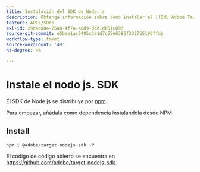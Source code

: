 ```yaml
---
title: Instalación del SDK de Node.js
description: Obtenga información sobre cómo instalar el [!DNL Adobe Target] SDK de Node.js.
feature: APIs/SDKs
exl-id: 29d4da84-25a0-4f7a-a6d9-ddd1db51c093
source-git-commit: e5bae1ac9485c3e1d7c55e6386f332755196ffab
workflow-type: tm+mt
source-wordcount: '49'
ht-degree: 4%

---
```


# Instale el nodo js. SDK

El SDK de Node.js se distribuye por [npm](https://www.npmjs.com/package/@adobe/target-nodejs-sdk).

Para empezar, añádala como dependencia instalándola desde NPM:

## Install

```js {line-numbers="true"}
npm i @adobe/target-nodejs-sdk -P
```

El código de código abierto se encuentra en <https://github.com/adobe/target-nodejs-sdk>.
